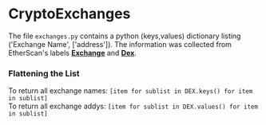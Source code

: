 # CryptoExchanges

The file `exchanges.py` contains a python (keys,values) dictionary listing ('Exchange Name', \['address'\]). 
The information was collected from EtherScan's labels **[Exchange](https://etherscan.io/accounts?l=Exchange)**
and **[Dex](https://etherscan.io/accounts?l=Dex)**.

### Flattening the List
To return all exchange names: `[item for sublist in DEX.keys() for item in sublist]`  <br>
To return all exchange addys: `[item for sublist in DEX.values() for item in sublist]`
